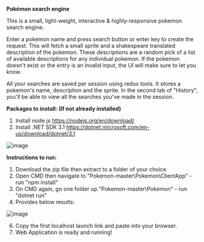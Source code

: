 **Pokémon search engine**

This is a small, light-weight, interactive & highly-responsive pokemon search engine.

Enter a pokemon name and press search button or enter key to create the request. This will fetch a small sprite and a shakespeare translated description of the pokemon. These descriptions are a random pick of a list of available descriptions for any individual pokemon. If the pokemon doesn't exist or the entry is an invalid input, the UI will make sure to let you know.

All your searches are saved per session using redux tools. It stores a pokemon's name, description and the sprite. In the second tab of "History", you'll be able to view all the searches you've made in the session.

**Packages to install: (If not already installed)**
1. Install node js https://nodejs.org/en/download/
2. Install .NET SDK 3.1 https://dotnet.microsoft.com/en-us/download/dotnet/3.1

![image](https://user-images.githubusercontent.com/78615105/172024057-51cfb890-eada-4454-b465-8bcdd9d4a137.png)

**Instructions to run:**
1. Download the zip file then extract to a folder of your choice
2. Open CMD then navigate to "Pokemon-master\Pokemon\ClientApp" - run "npm install"
3. On CMD again, go one folder up "Pokemon-master\Pokemon" - run "dotnet run"
4. Provides below results:

![image](https://user-images.githubusercontent.com/78615105/172024360-fe7437bd-f636-4e44-acbb-577a8368fbb9.png)

6. Copy the first localhost launch link and paste into your browser. 
7. Web Application is ready and running!
